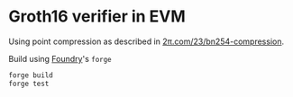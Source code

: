 # Groth16 verifier in EVM

Using point compression as described in [2π.com/23/bn254-compression](https://2π.com/23/bn254-compression).

Build using [Foundry]'s `forge`

[Foundry]: https://book.getfoundry.sh/reference/forge/forge-build


```sh
forge build
forge test
```


